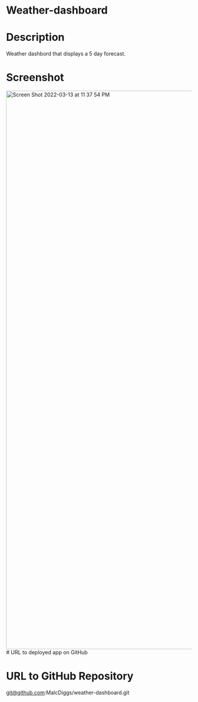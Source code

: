 # Weather-dashboard

# Description 
Weather dashbord that displays a 5 day forecast. 

# Screenshot

<img width="1512" alt="Screen Shot 2022-03-13 at 11 37 54 PM" src="https://user-images.githubusercontent.com/97936992/158100884-f0935b7a-84c4-4cc3-b2e6-d9888e46a20b.png">
# URL to deployed app on GitHub



# URL to GitHub Repository

git@github.com:MalcDiggs/weather-dashboard.git
